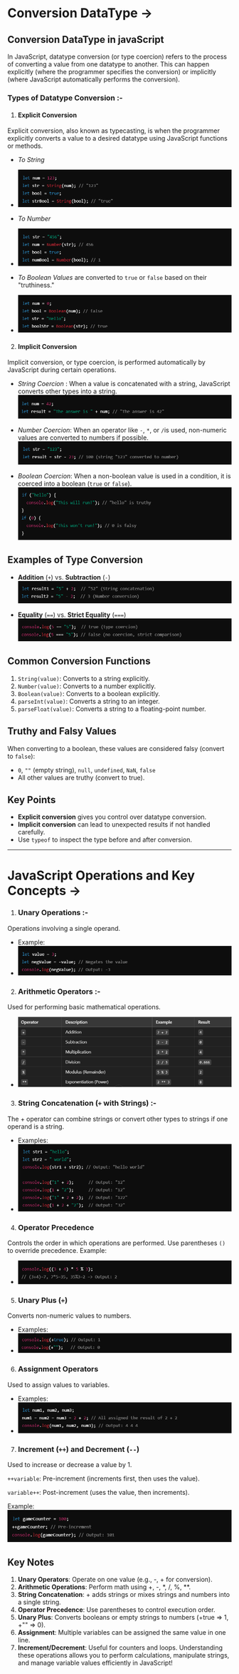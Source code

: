 # Conversion DataType ->

## Conversion DataType in javaScript
In JavaScript, datatype conversion (or type coercion) refers to the process of converting a value from one datatype to another. This can happen explicitly (where the programmer specifies the conversion) or implicitly (where JavaScript automatically performs the conversion).

### Types of Datatype Conversion :- 

1. #### Explicit Conversion
Explicit conversion, also known as typecasting, is when the programmer explicitly converts a value to a desired datatype using JavaScript functions or methods.

- *To String*
- ![alt text](../Images/image-17.png)

- *To Number*
- ![alt text](../Images/image-18.png)

- *To Boolean Values* are converted to `true` or `false` based on their "truthiness." 
- ![alt text](../Images/image-19.png)


2. #### Implicit Conversion
Implicit conversion, or type coercion, is performed automatically by JavaScript during certain operations.

- *String Coercion* : When a value is concatenated with a string, JavaScript converts other types into a string.
![alt text](../Images/image-20.png)

- *Number Coercion*: When an operator like `-`, `*`, or `/`is used, non-numeric values are converted to numbers if possible.
![alt text](../Images/image-21.png)

- *Boolean Coercion*: When a non-boolean value is used in a condition, it is coerced into a boolean (`true` or `false`).
![alt text](../Images/image-22.png)



## Examples of Type Conversion
- **Addition** (`+`) vs. **Subtraction** (`-`)
![alt text](../Images/image-23.png)

- **Equality** (`==`) vs. **Strict Equality** (`===`)
![alt text](../Images/image-24.png)



## Common Conversion Functions
1. `String(value)`: Converts to a string explicitly.
2. `Number(value)`: Converts to a number explicitly.
3. `Boolean(value)`: Converts to a boolean explicitly.
3. `parseInt(value)`: Converts a string to an integer.
4. `parseFloat(value)`: Converts a string to a floating-point number.


## Truthy and Falsy Values
When converting to a boolean, these values are considered falsy (convert to `false`):

- `0`, `""` (empty string), `null`, `undefined`, `NaN`, `false`
- All other values are truthy (convert to true).


## Key Points
- **Explicit conversion** gives you control over datatype conversion.
- **Implicit conversion** can lead to unexpected results if not handled carefully.
- Use `typeof` to inspect the type before and after conversion.


--------------------------------------------------------------------------------------------------------------------------

# JavaScript Operations and Key Concepts -> 


1. ### Unary Operations :- 
Operations involving a single operand.
- Example:
- ![alt text](../Images/image-25.png)

2. ### Arithmetic Operators :-
Used for performing basic mathematical operations.
- ![alt text](../Images/image-26.png)

3. ### String Concatenation (`+` with Strings) :-
The + operator can combine strings or convert other types to strings if one operand is a string.
- Examples:
- ![alt text](../Images/image-27.png)

4. ### Operator Precedence
Controls the order in which operations are performed. Use parentheses `()` to override precedence.
Example:
- ![alt text](../Images/image-28.png)

5. ### Unary Plus (`+`)
Converts non-numeric values to numbers.
- Examples:
- ![alt text](../Images/image-29.png)

6. ### Assignment Operators
Used to assign values to variables.
- Examples:
- ![alt text](../Images/image-30.png)

7. ### Increment (`++`) and Decrement (`--`)
Used to increase or decrease a value by 1.

`++variable`: Pre-increment (increments first, then uses the value).

`variable++`: Post-increment (uses the value, then increments).

Example:
![alt text](../Images/image-31.png)

## Key Notes

1. **Unary Operators**: Operate on one value (e.g., -, + for conversion).
2. **Arithmetic Operations**: Perform math using +, -, *, /, %, **.
3. **String Concatenation**: + adds strings or mixes strings and numbers into a single string.
4. **Operator Precedence**: Use parentheses to control execution order.
5. **Unary Plus**: Converts booleans or empty strings to numbers (+true => 1, +"" => 0).
6. **Assignment**: Multiple variables can be assigned the same value in one line.
7. **Increment/Decrement**: Useful for counters and loops.
Understanding these operations allows you to perform calculations, manipulate strings, and manage variable values efficiently in JavaScript!






